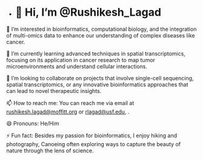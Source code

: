 - # 👋 Hi, I’m @Rushikesh_Lagad

👀 I’m interested in bioinformatics, computational biology, and the integration of multi-omics data to enhance our understanding of complex diseases like cancer.

🌱 I’m currently learning advanced techniques in spatial transcriptomics, focusing on its application in cancer research to map tumor microenvironments and understand cellular interactions.

💞️ I’m looking to collaborate on projects that involve single-cell sequencing, spatial transcriptomics, or any innovative bioinformatics approaches that can lead to novel therapeutic insights.

📫 How to reach me: You can reach me via email at [rushikesh.lagad@moffitt.org](mailto:Rushikesh.Lagad@moffitt.org) or [rlagad@usf.edu](mailto:rlagad@usf.edu), .

😄 Pronouns: He/Him

⚡ Fun fact: Besides my passion for bioinformatics, I enjoy hiking and photography, Canoeing often exploring ways to capture the beauty of nature through the lens of science.


<!---
RishiLagad/RishiLagad is a ✨ special ✨ repository because its `README.md` (this file) appears on your GitHub profile.
You can click the Preview link to take a look at your changes.
--->

